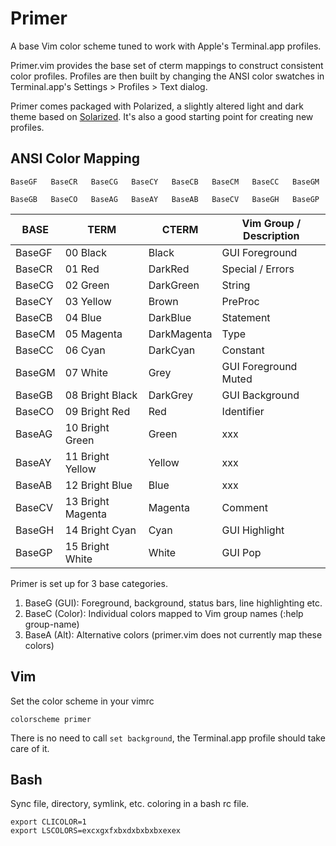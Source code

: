 # Primer
A base Vim color scheme tuned to work with Apple's Terminal.app profiles.

Primer.vim provides the base set of cterm mappings to construct consistent color
profiles. Profiles are then built by changing the ANSI color swatches in
Terminal.app's Settings > Profiles > Text dialog.

Primer comes packaged with Polarized, a slightly altered light and dark theme based on [Solarized][solarized]. It's also a good starting point for creating new profiles.

##  ANSI Color Mapping

```
BaseGF   BaseCR   BaseCG   BaseCY   BaseCB   BaseCM   BaseCC   BaseGM

BaseGB   BaseCO   BaseAG   BaseAY   BaseAB   BaseCV   BaseGH   BaseGP
```

BASE   | TERM              | CTERM       | Vim Group / Description
-------|-------------------|-------------|------------------------------
BaseGF | 00 Black          | Black       | GUI Foreground
BaseCR | 01 Red            | DarkRed     | Special / Errors
BaseCG | 02 Green          | DarkGreen   | String
BaseCY | 03 Yellow         | Brown       | PreProc
BaseCB | 04 Blue           | DarkBlue    | Statement
BaseCM | 05 Magenta        | DarkMagenta | Type
BaseCC | 06 Cyan           | DarkCyan    | Constant
BaseGM | 07 White          | Grey        | GUI Foreground Muted
BaseGB | 08 Bright Black   | DarkGrey    | GUI Background
BaseCO | 09 Bright Red     | Red         | Identifier
BaseAG | 10 Bright Green   | Green       | xxx
BaseAY | 11 Bright Yellow  | Yellow      | xxx
BaseAB | 12 Bright Blue    | Blue        | xxx
BaseCV | 13 Bright Magenta | Magenta     | Comment
BaseGH | 14 Bright Cyan    | Cyan        | GUI Highlight
BaseGP | 15 Bright White   | White       | GUI Pop

Primer is set up for 3 base categories.

1. BaseG (GUI): Foreground, background, status bars, line highlighting etc.
2. BaseC (Color): Individual colors mapped to Vim group names (:help group-name)
3. BaseA (Alt): Alternative colors (primer.vim does not currently map these colors)

## Vim
Set the color scheme in your vimrc

```
colorscheme primer
```

There is no need to call `set background`, the Terminal.app profile should take
care of it.
 
## Bash
Sync file, directory, symlink, etc. coloring in a bash rc file.

```
export CLICOLOR=1
export LSCOLORS=excxgxfxbxdxbxbxbxexex
```

<!-- Markdown links -->
[solarized]: http://ethanschoonover.com/solarized

